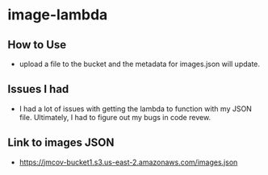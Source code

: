 # image-lambda

## How to Use

- upload a file to the bucket and the metadata for images.json will update.

## Issues I had

- I had a lot of issues with getting the lambda to function with my JSON file.  Ultimately, I had to figure out my bugs in code revew.

## Link to images JSON

- https://jmcov-bucket1.s3.us-east-2.amazonaws.com/images.json
